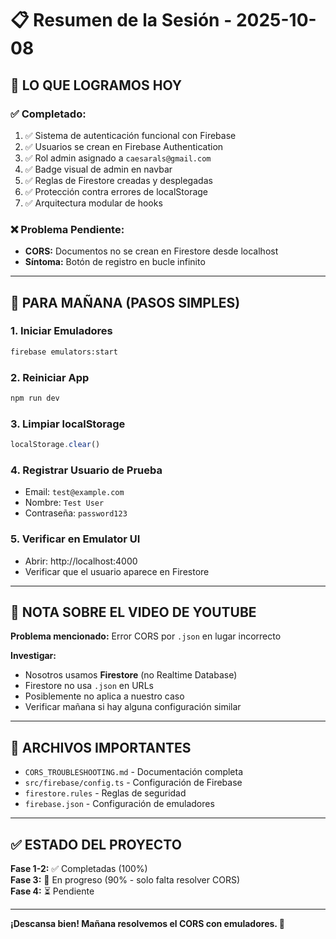 # 📋 Resumen de la Sesión - 2025-10-08

## 🎯 **LO QUE LOGRAMOS HOY**

### ✅ **Completado:**
1. ✅ Sistema de autenticación funcional con Firebase
2. ✅ Usuarios se crean en Firebase Authentication
3. ✅ Rol admin asignado a `caesarals@gmail.com`
4. ✅ Badge visual de admin en navbar
5. ✅ Reglas de Firestore creadas y desplegadas
6. ✅ Protección contra errores de localStorage
7. ✅ Arquitectura modular de hooks

### ❌ **Problema Pendiente:**
- **CORS:** Documentos no se crean en Firestore desde localhost
- **Síntoma:** Botón de registro en bucle infinito

---

## 🚀 **PARA MAÑANA (PASOS SIMPLES)**

### **1. Iniciar Emuladores**
```bash
firebase emulators:start
```

### **2. Reiniciar App**
```bash
npm run dev
```

### **3. Limpiar localStorage**
```javascript
localStorage.clear()
```

### **4. Registrar Usuario de Prueba**
- Email: `test@example.com`
- Nombre: `Test User`
- Contraseña: `password123`

### **5. Verificar en Emulator UI**
- Abrir: http://localhost:4000
- Verificar que el usuario aparece en Firestore

---

## 📝 **NOTA SOBRE EL VIDEO DE YOUTUBE**

**Problema mencionado:** Error CORS por `.json` en lugar incorrecto

**Investigar:**
- Nosotros usamos **Firestore** (no Realtime Database)
- Firestore no usa `.json` en URLs
- Posiblemente no aplica a nuestro caso
- Verificar mañana si hay alguna configuración similar

---

## 📁 **ARCHIVOS IMPORTANTES**

- `CORS_TROUBLESHOOTING.md` - Documentación completa
- `src/firebase/config.ts` - Configuración de Firebase
- `firestore.rules` - Reglas de seguridad
- `firebase.json` - Configuración de emuladores

---

## ✅ **ESTADO DEL PROYECTO**

**Fase 1-2:** ✅ Completadas (100%)  
**Fase 3:** 🔄 En progreso (90% - solo falta resolver CORS)  
**Fase 4:** ⏳ Pendiente

---

**¡Descansa bien! Mañana resolvemos el CORS con emuladores. 🚀**
